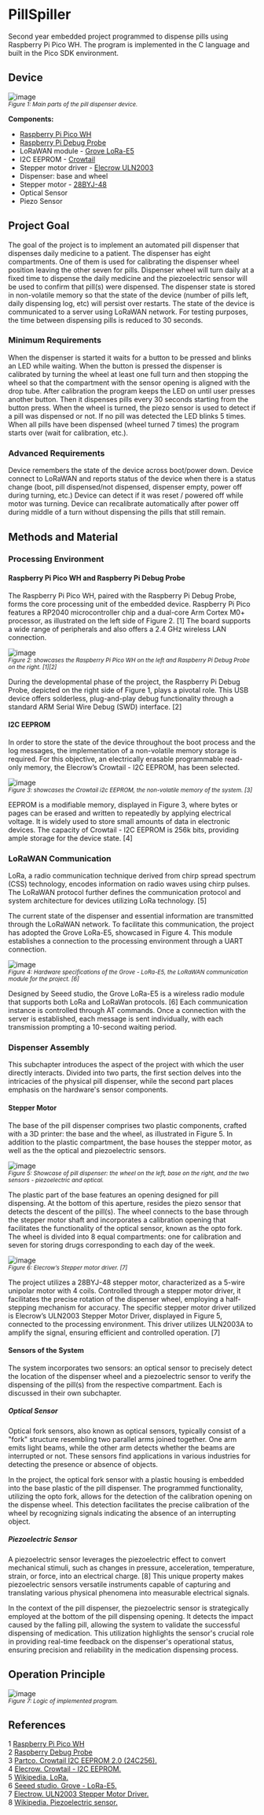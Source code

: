 # PillSpiller
Second year embedded project programmed to dispense pills using Raspberry Pi Pico WH.
The program is implemented in the C language and built in the Pico SDK environment.

## Device
![image](https://github.com/Gemmus/PillSpiller/assets/112064697/6cee24b3-4210-494f-9be9-1fda59376eff)
<br>
<small>_Figure 1: Main parts of the pill dispenser device._</small>

<b>Components:</b>
<ul>
      <li><a href="https://www.raspberrypi.com/documentation/microcontrollers/raspberry-pi-pico.html">Raspberry Pi Pico WH</a></li>
      <li><a href="https://www.raspberrypi.com/documentation/microcontrollers/debug-probe.html">Raspberry Pi Debug Probe</a></li>
      <li>LoRaWAN module - <a href="https://media.digikey.com/pdf/Data%20Sheets/Seeed%20Technology/Grove_LoRa-E5_Web.pdf">Grove LoRa-E5</a></li>
      <li>I2C EEPROM - <a href="https://www.elecrow.com/wiki/index.php?title=Crowtail-_I2C_EEPROM">Crowtail</a></li>
      <li>Stepper motor driver - <a href="https://elecrow.com/wiki/index.php?title=ULN2003_Stepper_Motor_Driver">Elecrow ULN2003</a></li>
      <li>Dispenser: base and wheel</li>
      <li>Stepper motor - <a href="https://www.mouser.com/datasheet/2/758/stepd-01-data-sheet-1143075.pdf">28BYJ-48</a></li>
      <li>Optical Sensor</li>
      <li>Piezo Sensor</li>
</ul>

## Project Goal
The goal of the project is to implement an automated pill dispenser that dispenses daily medicine to
a patient. The dispenser has eight compartments. One of them is used for calibrating the dispenser
wheel position leaving the other seven for pills. Dispenser wheel will turn daily at a fixed time to
dispense the daily medicine and the piezoelectric sensor will be used to confirm that pill(s) were
dispensed. The dispenser state is stored in non-volatile memory so that the state of the device
(number of pills left, daily dispensing log, etc) will persist over restarts. The state of the device is
communicated to a server using LoRaWAN network.
For testing purposes, the time between dispensing pills is reduced to 30 seconds. 

### Minimum Requirements
When the dispenser is started it waits for a button to be pressed and blinks an LED while waiting.
When the button is pressed the dispenser is calibrated by turning the wheel at least one full turn and
then stopping the wheel so that the compartment with the sensor opening is aligned with the drop
tube.
After calibration the program keeps the LED on until user presses another button. Then it dispenses
pills every 30 seconds starting from the button press. When the wheel is turned, the piezo sensor is
used to detect if a pill was dispensed or not. If no pill was detected the LED blinks 5 times. When all
pills have been dispensed (wheel turned 7 times) the program starts over (wait for calibration, etc.).

### Advanced Requirements
Device remembers the state of the device across boot/power down.
Device connect to LoRaWAN and reports status of the device when there is a status change (boot, pill
dispensed/not dispensed, dispenser empty, power off during turning, etc.)
Device can detect if it was reset / powered off while motor was turning.
Device can recalibrate automatically after power off during middle of a turn without dispensing the
pills that still remain.

## Methods and Material
### Processing Environment
#### Raspberry Pi Pico WH and Raspberry Pi Debug Probe
The Raspberry Pi Pico WH, paired with the Raspberry Pi Debug Probe, forms the core processing unit of the embedded device. Raspberry Pi Pico features a RP2040 microcontroller chip and a dual-core Arm Cortex M0+ processor, as illustrated on the left side of Figure 2. [1] The board supports a wide range of peripherals and also offers a 2.4 GHz wireless LAN connection.

![image](https://github.com/Gemmus/PillSpiller/assets/112064697/bcbfdf9d-8f5e-48c8-8dad-a8fcab81363e)
<br><small>_Figure 2: showcases the Raspberry Pi Pico WH on the left and Raspberry Pi Debug Probe on the right. [1][2]_</small>
<br> 

During the developmental phase of the project, the Raspberry Pi Debug Probe, depicted on the right side of Figure 1, plays a pivotal role. This USB device offers solderless, plug-and-play debug functionality through a standard ARM Serial Wire Debug (SWD) interface. [2]

#### I2C EEPROM
In order to store the state of the device throughout the boot process and the log messages, the implementation of a non-volatile memory storage is required. For this objective, an electrically erasable programmable read-only memory, the Elecrow’s Crowtail - I2C EEPROM, has been selected. 

![image](https://github.com/Gemmus/PillSpiller/assets/112064697/9d2b6cad-43c5-4b84-8d30-fdb9ff77b0bd)
<br><small>_Figure 3: showcases the Crowtail i2c EEPROM, the non-volatile memory of the system. [3]_</small>
<br> 

EEPROM is a modifiable memory, displayed in Figure 3, where bytes or pages can be erased and written to repeatedly by applying electrical voltage. It is widely used to store small amounts of data in electronic devices. The capacity of Crowtail - I2C EEPROM is 256k bits, providing ample storage for the device state. [4]

### LoRaWAN Communication
LoRa, a radio communication technique derived from chirp spread spectrum (CSS) technology, encodes information on radio waves using chirp pulses. The LoRaWAN protocol further defines the communication protocol and system architecture for devices utilizing LoRa technology. [5]

The current state of the dispenser and essential information are transmitted through
the LoRaWAN network. To facilitate this communication, the project has adopted the Grove LoRa-E5, showcased in 
Figure 4. This module establishes a connection to the processing environment through a UART connection.

![image](https://github.com/Gemmus/PillSpiller/assets/112064697/d45d4655-362b-49b6-bcc9-7988c2a24ea1)
<br><small>_Figure 4: Hardware specifications of the Grove - LoRa-E5, the LoRaWAN communication module for the project. [6]_</small>
<br> 

Designed by Seeed studio, the Grove LoRa-E5 is a wireless radio module that supports both LoRa and LoRaWan protocols. [6] Each communication instance is controlled through AT commands. Once a connection with the server is established, each message is sent individually, with each transmission prompting a 10-second waiting period.

### Dispenser Assembly
This subchapter introduces the aspect of the project with which the user directly interacts. Divided into two parts, the first section delves into the intricacies of the physical pill dispenser, while the second part places emphasis on the hardware's sensor components.

#### Stepper Motor
The base of the pill dispenser comprises two plastic components, crafted with a 3D printer: the base and the wheel, as illustrated in Figure 5. In addition to the plastic compartment, the base houses the stepper motor, as well as the the optical and piezoelectric sensors. 

![image](https://github.com/Gemmus/PillSpiller/assets/112064697/77508716-1be4-4ce2-8db7-cc6d5a27d77e)
<br><small>_Figure 5: Showcase of pill dispenser: the wheel on the left, base on the right, and the two sensors - piezoelectric and optical._</small>
<br> 

The plastic part of the base features an opening designed for pill dispensing. At the bottom of this aperture, resides the piezo sensor that detects the descent of the pill(s). The wheel connects to the base through the stepper motor shaft and incorporates a calibration opening that facilitates the functionality of the optical sensor, known as the opto fork. The wheel is divided into 8 equal compartments: one for calibration and seven for storing drugs corresponding to each day of the week.

![image](https://github.com/Gemmus/PillSpiller/assets/112064697/1d3a8190-2c47-4752-a504-9141d4f52531)
<br><small>_Figure 6: Elecrow’s Stepper motor driver. [7]_</small>
<br> 

The project utilizes a 28BYJ-48 stepper motor, characterized as a 5-wire unipolar motor with 4 coils. Controlled through a stepper motor driver, it facilitates the precise rotation of the dispenser wheel, employing a half-stepping mechanism for accuracy. The specific stepper motor driver utilized is Elecrow’s ULN2003 Stepper Motor Driver, displayed in Figure 5, connected to the processing environment. This driver utilizes ULN2003A to amplify the signal, ensuring efficient and controlled operation. [7] 

#### Sensors of the System
The system incorporates two sensors: an optical sensor to precisely detect the location of the dispenser wheel and a piezoelectric sensor to verify the dispensing of the pill(s) from the respective compartment. Each is discussed in their own subchapter.

##### Optical Sensor
Optical fork sensors, also known as optical sensors, typically consist of a "fork" structure resembling two parallel arms joined together. One arm emits light beams, while the other arm detects whether the beams are interrupted or not. These sensors find applications in various industries for detecting the presence or absence of objects.

In the project, the optical fork sensor with a plastic housing is embedded into the base plastic of the pill dispenser. The programmed functionality, utilizing the opto fork, allows for the detection of the calibration opening on the dispense wheel. This detection facilitates the precise calibration of the wheel by recognizing signals indicating the absence of an interrupting object.

##### Piezoelectric Sensor 
A piezoelectric sensor leverages the piezoelectric effect to convert mechanical stimuli, such as changes in pressure, acceleration, temperature, strain, or force, into an electrical charge. [8] This unique property makes piezoelectric sensors versatile instruments capable of capturing and translating various physical phenomena into measurable electrical signals. 

In the context of the pill dispenser, the piezoelectric sensor is strategically employed at the bottom of the pill dispensing opening. It detects the impact caused by the falling pill, allowing the system to validate the successful dispensing of medication. This utilization highlights the sensor's crucial role in providing real-time feedback on the dispenser's operational status, ensuring precision and reliability in the medication dispensing process.

## Operation Principle
![image](https://github.com/Gemmus/PillSpiller/assets/112064697/c04dadc6-7121-439b-ab9f-56200268ddd5)
<br><small>_Figure 7: Logic of implemented program._</small>
<br> 

## References
1 <a href="https://www.raspberrypi.com/documentation/microcontrollers/raspberry-pi-pico.html">Raspberry Pi Pico WH</a> <br>
2 <a href="https://www.raspberrypi.com/documentation/microcontrollers/debug-probe.html">Raspberry Debug Probe</a> <br>
3 <a href="https://www.partco.fi/en/diy-kits/crowtail/23675-ect-ct010021e.html">Partco. Crowtail I2C EEPROM 2.0 (24C256).</a> <br>
4 <a href="https://www.elecrow.com/wiki/index.php?title=Crowtail-_I2C_EEPROM">Elecrow. Crowtail - I2C EEPROM.</a> <br>
5 <a href="https://en.wikipedia.org/wiki/LoRa">Wikipedia. LoRa.</a> <br>
6 <a href="https://media.digikey.com/pdf/Data%20Sheets/Seeed%20Technology/Grove_LoRa-E5_Web.pdf">Seeed studio. Grove - LoRa-E5.</a> <br>
7 <a href="https://elecrow.com/wiki/index.php?title=ULN2003_Stepper_Motor_Driver">Electrow. ULN2003 Stepper Motor Driver.</a> <br>
8 <a href="https://en.wikipedia.org/wiki/Piezoelectric_sensor">Wikipedia. Piezoelectric sensor.</a> <br>
